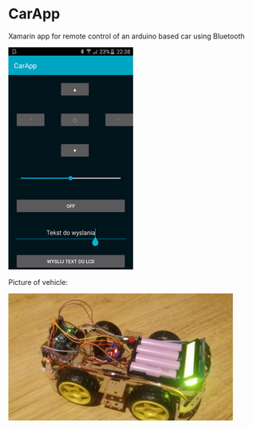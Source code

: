 # CarApp
Xamarin app for remote control of an arduino based car using Bluetooth

<img src="app.png" width="250">

Picture of vehicle:

<img src="car.jpg" width="450">

